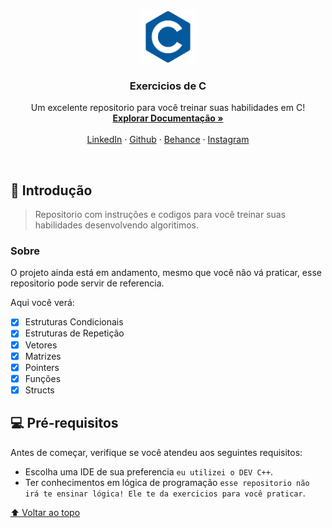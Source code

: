 <div align="center" id="top">
<img src="./assets/c-logo.png" height="85em">

<h3 align="center">Exercicios de C</h3>

  <p align="center">
    Um excelente repositorio para você treinar suas habilidades em C!
    <br />
    <a href="https://github.com/paulopbi/algoritimos-c"><strong>Explorar Documentação »</strong></a>
    <br />
    <br />
    <a href="https://www.linkedin.com/in/paulopbi/">LinkedIn</a>
    ·
    <a href="https://github.com/paulopbi">Github</a>
    ·
    <a href="https://www.behance.net/paulopbi">Behance</a>
    ·
    <a href="https://www.instagram.com/paulopbi_/">Instagram</a>
  </p>
</div>

<br>

## 📖 Introdução 

> Repositorio com instruções e codigos para você treinar suas habilidades desenvolvendo algoritimos.

### Sobre

O projeto ainda está em andamento, mesmo que você não vá praticar, esse repositorio pode servir de referencia.

Aqui você verá: 

- [x] Estruturas Condicionais
- [x] Estruturas de Repetição
- [x] Vetores
- [x] Matrizes
- [x] Pointers
- [x] Funções
- [x] Structs

## 💻 Pré-requisitos

Antes de começar, verifique se você atendeu aos seguintes requisitos:

* Escolha uma IDE de sua preferencia `eu utilizei o DEV C++`.
* Ter conhecimentos em lógica de programação  `esse repositorio não irá te ensinar lógica! Ele te da exercicios para você praticar`.

[⬆ Voltar ao topo](#top)<br>
